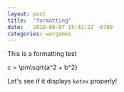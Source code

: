 ```yaml
---
layout: post
title:  "formatting"
date:   2018-06-07 15:41:22 -0700
categories: wargames
---
```


This is a formatting test

c = \pm\sqrt{a^2 + b^2}

Let's see if it displays `katex` properly!
